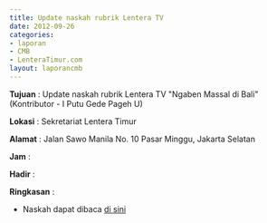 ```yaml
---
title: Update naskah rubrik Lentera TV
date: 2012-09-26
categories:
- laporan
- CMB
- LenteraTimur.com
layout: laporancmb
---
```


**Tujuan** : Update naskah rubrik Lentera TV "Ngaben Massal di Bali" (Kontributor - I Putu Gede Pageh U)

**Lokasi** : Sekretariat Lentera Timur 

**Alamat** : Jalan Sawo Manila No. 10 Pasar Minggu, Jakarta Selatan

**Jam** : 

**Hadir** :  


**Ringkasan** : 
* Naskah dapat dibaca [di sini](http://www.lenteratimur.com/2012/09/ngaben-massal-di-bali/)
